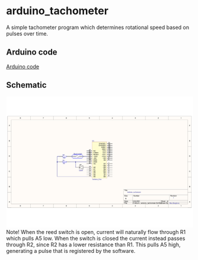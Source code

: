 # arduino_tachometer
A simple tachometer program which determines rotational speed based on pulses over time.

## Arduino code
[Arduino code](https://github.com/maxborglowe/arduino_tachometer/blob/7e51a83abde3408b7a8feff613a9f8b8e459da09/arduino_tachometer_v1.ino)

## Schematic
![Schematic file](arduino_tachometer_v1.png)
Note! When the reed switch is open, current will naturally flow through R1 which pulls A5 low. When the switch is closed the current instead passes through R2, since R2 has a lower resistance than R1. This pulls A5 high, generating a pulse that is registered by the software.
